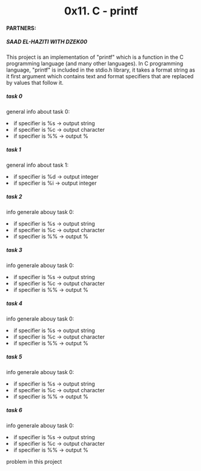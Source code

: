 <h1><center>0x11. C - printf</center></h1>
<h4>PARTNERS:</h4>
<h5>SAAD EL-HAZITI WITH DZEK00</h5>

<p>This project is an implementation of "printf" which is a function in the C programming language
(and many other languages).
In C programming language, "printf" is included in the stdio.h library, it takes a format string as
it first argument which contains text and format specifiers that are replaced by values that follow it. </p>
<h5>task 0</h5>
<p>general info about task 0:</p>
<li>if specifier is %s -> output string</li>
<li>if specifier is %c -> output character</li>
<li>if specifier is %% -> output %</li>

<h5>task 1</h5>
<p>general info about task 1:</p>
<li>if specifier is %d -> output integer</li>
<li>if specifier is %i -> output integer</li>

<h5>task 2</h5>
<p>info generale abouy task 0:</p>
<li>if specifier is %s -> output string</li>
<li>if specifier is %c -> output character</li>
<li>if specifier is %% -> output %</li>
<h5>task 3</h5>
<p>info generale abouy task 0:</p>
<li>if specifier is %s -> output string</li>
<li>if specifier is %c -> output character</li>
<li>if specifier is %% -> output %</li>
<h5>task 4</h5>
<p>info generale abouy task 0:</p>
<li>if specifier is %s -> output string</li>
<li>if specifier is %c -> output character</li>
<li>if specifier is %% -> output %</li>
<h5>task 5</h5>
<p>info generale abouy task 0:</p>
<li>if specifier is %s -> output string</li>
<li>if specifier is %c -> output character</li>
<li>if specifier is %% -> output %</li>
<h5>task 6</h5>
<p>info generale abouy task 0:</p>
<li>if specifier is %s -> output string</li>
<li>if specifier is %c -> output character</li>
<li>if specifier is %% -> output %</li>
<p>problem in this project</p>
